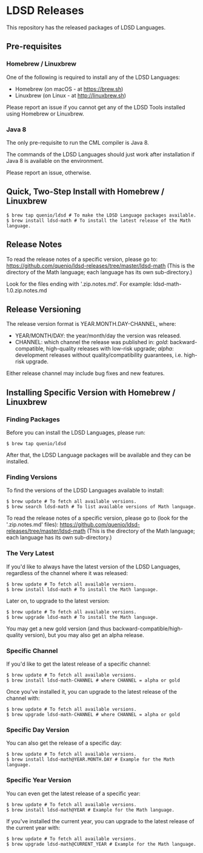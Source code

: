# LDSD Releases

This repository has the released packages of LDSD Languages.

## Pre-requisites

### Homebrew / Linuxbrew

One of the following is required to install any of the LDSD Languages:
- Homebrew (on macOS - at https://brew.sh)
- Linuxbrew (on Linux - at http://linuxbrew.sh)

Please report an issue if you cannot get any of the LDSD Tools installed using Homebrew or Linuxbrew.

### Java 8

The only pre-requisite to run the CML compiler is Java 8.

The commands of the LDSD Languages should just work after installation if Java 8 is available on the environment.

Please report an issue, otherwise.

## Quick, Two-Step Install with Homebrew / Linuxbrew

```
$ brew tap quenio/ldsd # To make the LDSD Language packages available.
$ brew install ldsd-math # To install the latest release of the Math language.
```

## Release Notes

To read the release notes of a specific version, please go to: https://github.com/quenio/ldsd-releases/tree/master/ldsd-math
(This is the directory of the Math language; each language has its own sub-directory.)

Look for the files ending with '.zip.notes.md'. For example: ldsd-math-1.0.zip.notes.md

## Release Versioning

The release version format is YEAR.MONTH.DAY-CHANNEL, where:
- YEAR/MONTH/DAY: the year/month/day the version was released.
- CHANNEL: which channel the release was published in: _gold_: backward-compatible, high-quality releases with low-risk upgrade; _alpha_: development releases without quality/compatibility guarantees, i.e. high-risk upgrade.

Either release channel may include bug fixes and new features.

## Installing Specific Version with Homebrew / Linuxbrew

### Finding Packages

Before you can install the LDSD Languages, please run:

```
$ brew tap quenio/ldsd
```

After that, the LDSD Language packages will be available and they can be installed.

### Finding Versions

To find the versions of the LDSD Languages available to install:

```
$ brew update # To fetch all available versions.
$ brew search ldsd-math # To list available versions of Math language.
```

To read the release notes of a specific version, please go to (look for the '.zip.notes.md' files): https://github.com/quenio/ldsd-releases/tree/master/ldsd-math (This is the directory of the Math language; each language has its own sub-directory.)

### The Very Latest

If you'd like to always have the latest version of the LDSD Languages,
regardless of the channel where it was released:

```
$ brew update # To fetch all available versions.
$ brew install ldsd-math # To install the Math language.
```

Later on, to upgrade to the latest version:

```
$ brew update # To fetch all available versions.
$ brew upgrade ldsd-math # To install the Math language.
```

You may get a new gold version
(and thus backward-compatible/high-quality version),
but you may also get an alpha release.

### Specific Channel

If you'd like to get the latest release of a specific channel:

```
$ brew update # To fetch all available versions.
$ brew install ldsd-math-CHANNEL # where CHANNEL = alpha or gold
```

Once you've installed it, you can upgrade to the latest release of the channel with:

```
$ brew update # To fetch all available versions.
$ brew upgrade ldsd-math-CHANNEL # where CHANNEL = alpha or gold
```

### Specific Day Version

You can also get the release of a specific day:

```
$ brew update # To fetch all available versions.
$ brew install ldsd-math@YEAR.MONTH.DAY # Example for the Math language.
```

### Specific Year Version

You can even get the latest release of a specific year:

```
$ brew update # To fetch all available versions.
$ brew install ldsd-math@YEAR # Example for the Math language.
```

If you've installed the current year, you can upgrade to the latest release of the current year with:

```
$ brew update # To fetch all available versions.
$ brew upgrade ldsd-math@CURRENT_YEAR # Example for the Math language.
```
